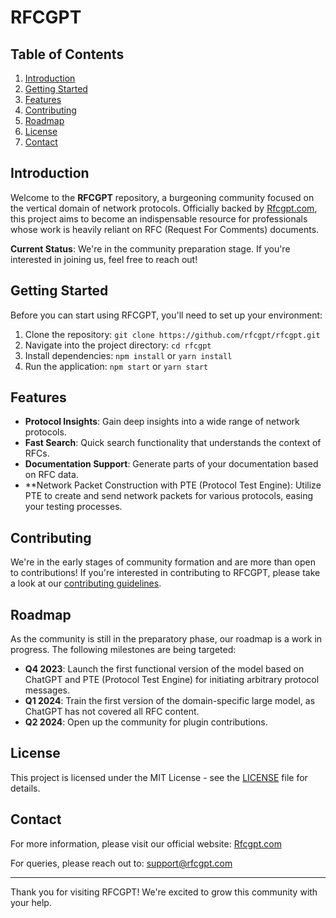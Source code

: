 # RFCGPT

## Table of Contents

1. [Introduction](#introduction)
2. [Getting Started](#getting-started)
3. [Features](#features)
4. [Contributing](#contributing)
5. [Roadmap](#roadmap)
6. [License](#license)
7. [Contact](#contact)

## Introduction

Welcome to the **RFCGPT** repository, a burgeoning community focused on the vertical domain of network protocols. Officially backed by [Rfcgpt.com](http://www.rfcgpt.com), this project aims to become an indispensable resource for professionals whose work is heavily reliant on RFC (Request For Comments) documents.

**Current Status**: We're in the community preparation stage. If you're interested in joining us, feel free to reach out!

## Getting Started

Before you can start using RFCGPT, you'll need to set up your environment:

1. Clone the repository: `git clone https://github.com/rfcgpt/rfcgpt.git`
2. Navigate into the project directory: `cd rfcgpt`
3. Install dependencies: `npm install` or `yarn install`
4. Run the application: `npm start` or `yarn start`

## Features

- **Protocol Insights**: Gain deep insights into a wide range of network protocols.
- **Fast Search**: Quick search functionality that understands the context of RFCs.
- **Documentation Support**: Generate parts of your documentation based on RFC data.
- **Network Packet Construction with PTE (Protocol Test Engine): Utilize PTE to create and send network packets for various protocols, easing your testing processes.

## Contributing

We're in the early stages of community formation and are more than open to contributions! If you're interested in contributing to RFCGPT, please take a look at our [contributing guidelines](CONTRIBUTING.md).

## Roadmap

As the community is still in the preparatory phase, our roadmap is a work in progress. The following milestones are being targeted:

- **Q4 2023**: Launch the first functional version of the model based on ChatGPT and PTE (Protocol Test Engine) for initiating arbitrary protocol messages.
- **Q1 2024**: Train the first version of the domain-specific large model, as ChatGPT has not covered all RFC content.
- **Q2 2024**: Open up the community for plugin contributions.

## License

This project is licensed under the MIT License - see the [LICENSE](LICENSE) file for details.

## Contact

For more information, please visit our official website: [Rfcgpt.com](http://www.rfcgpt.com)

For queries, please reach out to: support@rfcgpt.com

---

Thank you for visiting RFCGPT! We're excited to grow this community with your help.
